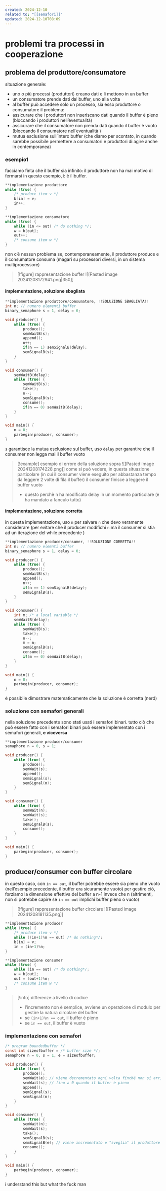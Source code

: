 ```yaml
---
created: 2024-12-10
related to: "[[semafori]]"
updated: 2024-12-10T08:09
---
```


# problemi tra processi in cooperazione
## problema del produttore/consumatore
situazione generale:
- uno o più processi (produttori) creano dati e li mettono in un buffer
- un consumatore prende dati dal buffer, uno alla volta
- al buffer può accedere solo un processo, sia esso produttore o consumatore
il problema:
- assicurare che i produttori non inseriscano dati quando il buffer è pieno (bloccando i produttori nell’eventualità)
- assicurare che il consumatore non prenda dati quando il buffer è vuoto (bloccando il consumatore nell’eventualità )
- mutua esclusione sull’intero buffer (che diamo per scontato, in quando sarebbe possibile permettere a consumatori e produttori di agire anche in contemporanea)
### esempio1
facciamo finta che il buffer sia infinito: il produttore non ha mai motivo di fermarsi
in questo esempio, `b` è il buffer.
```c
**implementazione produttore
while (true) {
	/* produce item v */
	b[in] = v;
	in++;
}
```

```c
**implementazione consumatore
while (true) {
	while (in <= out) /* do nothing */;
	w = b[out];
	out++;
	/* consume item w */
}
```

non c’è nessun problema se, contemporaneamente, il produttore produce e il consumatore consuma (magari su processori diversi, in un sistema multiprocessore)

>[!figure] rappresentazione buffer
![[Pasted image 20241208172941.png|350]]

#### implementazione, soluzione sbagliata
```c
**implementazione produttore/consumatore, !!SOLUZIONE SBAGLIATA!!
int n; // numero elementi buffer
binary_semaphore s = 1, delay = 0;

void producer() {
	while (true) {
		produce();
		semWaitB(s);
		append();
		n++;
		if(n == 1) semSignalB(delay);
		semSignalB(s);
	}
}

void consumer() {
	semWaitB(delay);
	while (true) {
		semWaitB(s);
		take();
		n--;
		semSignalB(s);
		consume();
		if(n == 0) semWaitB(delay);
	}
}

void main() {
	n = 0;
	parbegin(producer, consumer);
}
```
`s` garantisce la mutua esclusione sul buffer, uso `delay` per garantire che il consumer non legga mai il buffer vuoto
>[!example] esempio di errore della soluzione sopra
![[Pasted image 20241208174228.png]]
come si può vedere, in questa situazione particolare (in cui il consumer viene eseguito per abbastanza tempo da leggere 2 volte di fila il buffer) il consumer finisce a leggere il buffer vuoto
>- questo perchè n ha modificato delay in un momento particolare (e ha mandato a fanculo tutto)
#### implementazione, soluzione corretta
in questa implementazione, uso `m` per salvare `n` che devo veramente considerare (per evitare che il producer modifichi `n` ma il consumer si stia ad un iterazione del while precedente )
```c
**implementazione producer/consumer, !!SOLUZIONE CORRETTA!!
int n; // numero elemnti buffer
binary_semaphore s = 1, delay = 0;

void producer() {
	while (true) {
		produce();
		semWaitB(s);
		append();
		n++;
		if(n == 1) semSignalB(delay);
		semSignalB(s);
	}
}

void consumer() {
	int m; /* a local variable */
	semWaitB(delay);
	while (true) {
		semWaitB(s);
		take();
		n--;
		m = n;
		semSignalB(s);
		consume();
		if(m == 0) semWaitB(delay);
	}
}

void main() {
	n = 0;
	parbegin(producer, consumer);
}
```
è possibile dimostrare matematicamente che la soluzione è corretta (nerd)
### soluzione con semafori generali
nella soluzione precedente sono stati usati i semafori binari. tutto ciò che può essere fatto con i semafori binari può essere implementato con i semafori generali, **e viceversa**
```c
**implementazione producer/consumer
semaphore n = 0, s = 1;

void producer() {
	while (true) {
		produce();
		semWait(s);
		append();
		semSignal(s);
		semSignal(n);
	}
}

void consumer() {
	while (true) {
		semWait(n);
		semWait(s);
		take();
		semSignalB(s);
		consume();
	}
}

void main() {
	parbegin(producer, consumer);
}
```
## producer/consumer con buffer circolare
in questo caso, con `in == out`, il buffer potrebbe essere sia pieno che vuoto (nell’esempio precedente, il buffer era sicuramente vuoto)
per gestire ciò, forziamo la dimensione effettiva del buffer a n-1 invece che n (altrimenti, non si potrebbe capire se `in == out` implichi buffer pieno o vuoto)
>[!figure] rappresentazione buffer circolare
![[Pasted image 20241208181135.png]]

```c
**implementazione producer
while (true) {
	/* produce item v */
	while ((in+1)%n == out) /* do nothing*/;
	b[in] = v;
	in = (in+1)%n;
}
```

```c
**implementazione consumer
while (true) {
	while (in == out) /* do nothing*/;
	w = b[out];
	out = (out+1)%n;
	/* consume item w */
}
```
>[!info] differenze a livello di codice
>- l’incremento non è semplice, avviene un operazione di modulo per gestire la natura circolare del buffer
>- se `(in+1)%n == out`, il buffer è pieno
>- se `in == out`, il buffer è vuoto
### implementazione con semafori
```c
/* program boundedbuffer */
const int sizeofbuffer = /* buffer size */;
semaphore n = 0, s = 1, e = sizeofbuffer;

void producer() {
	while (true) {
		produce();
		semWait(e); // viene decrementato ogni volta finché non si arriva
		semWait(s); // fino a 0 quando il buffer è pieno
		append();
		semSignal(s);
		semSignal(n);
	}
}

void consumer() {
	while (true) {
		semWait(n);
		semWait(s);
		take();
		semSignalB(s);
		semSignalB(e); // viene incrementato e "sveglia" il produttore
		consume();
	}
}

void main() {
	parbegin(producer, consumer);
}
```
i understand this but what the fuck man 